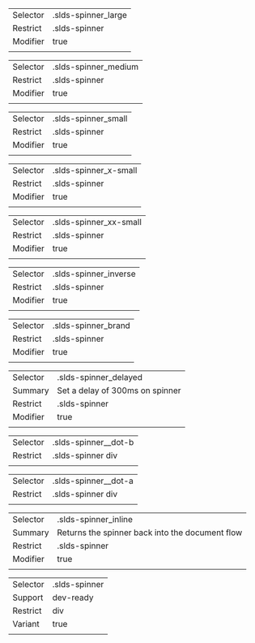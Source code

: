 
|  |  |
|-------|-------|
| Selector | .slds-spinner_large |
| Restrict | .slds-spinner |
| Modifier | true |
|  |  |


|  |  |
|-------|-------|
| Selector | .slds-spinner_medium |
| Restrict | .slds-spinner |
| Modifier | true |
|  |  |


|  |  |
|-------|-------|
| Selector | .slds-spinner_small |
| Restrict | .slds-spinner |
| Modifier | true |
|  |  |


|  |  |
|-------|-------|
| Selector | .slds-spinner_x-small |
| Restrict | .slds-spinner |
| Modifier | true |
|  |  |


|  |  |
|-------|-------|
| Selector | .slds-spinner_xx-small |
| Restrict | .slds-spinner |
| Modifier | true |
|  |  |


|  |  |
|-------|-------|
| Selector | .slds-spinner_inverse |
| Restrict | .slds-spinner |
| Modifier | true |
|  |  |


|  |  |
|-------|-------|
| Selector | .slds-spinner_brand |
| Restrict | .slds-spinner |
| Modifier | true |
|  |  |


|  |  |
|-------|-------|
| Selector | .slds-spinner_delayed |
| Summary | Set a delay of 300ms on spinner |
| Restrict | .slds-spinner |
| Modifier | true |
|  |  |


|  |  |
|-------|-------|
| Selector | .slds-spinner__dot-b |
| Restrict | .slds-spinner div |
|  |  |


|  |  |
|-------|-------|
| Selector | .slds-spinner__dot-a |
| Restrict | .slds-spinner div |
|  |  |


|  |  |
|-------|-------|
| Selector | .slds-spinner_inline |
| Summary | Returns the spinner back into the document flow |
| Restrict | .slds-spinner |
| Modifier | true |
|  |  |


|  |  |
|-------|-------|
| Selector | .slds-spinner |
| Support | dev-ready |
| Restrict | div |
| Variant | true |
|  |  |

